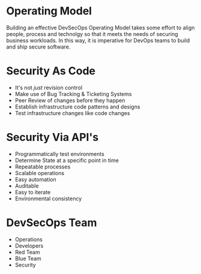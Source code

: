Operating Model
===============

Building an effective DevSecOps Operating Model takes some effort to align people, process and technolgy so that it meets the needs of securing business workloads.  In this way, it is imperative for DevOps teams to build and ship secure software.



# Security As Code

- It's not _just_ revision control
- Make use of Bug Tracking & Ticketing Systems
- Peer Review of changes before they happen
- Establish infrastructure code patterns and designs
- Test infrastructure changes like code changes

# Security Via API's

- Programmatically test environments
- Determine State at a specific point in time
- Repeatable processes
- Scalable operations
- Easy automation
- Auditable
- Easy to iterate
- Environmental consistency

# DevSecOps Team

- Operations
- Developers
- Red Team
- Blue Team
- Security

